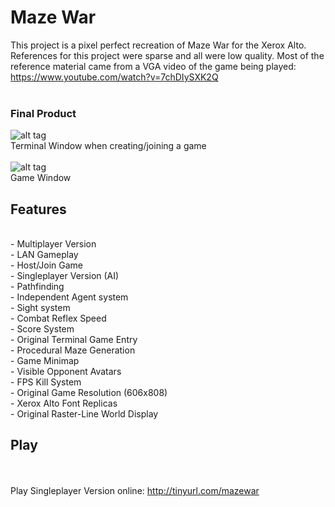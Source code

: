 # Maze War
This project is a pixel perfect recreation of Maze War for the Xerox Alto.<br />
References for this project were sparse and all were low quality. Most of the reference material came from a VGA video of the game being played: https://www.youtube.com/watch?v=7chDIySXK2Q <br /><br />

### Final Product
![alt tag](http://i.imgur.com/mKTm7OC.png)<br />
Terminal Window when creating/joining a game<br /><br />
![alt tag](http://i.imgur.com/KVoQW3c.png)<br />
Game Window

## Features
<br />
- Multiplayer Version <br />
  - LAN Gameplay <br />
  - Host/Join Game <br />
- Singleplayer Version (AI) <br />
  - Pathfinding <br />
  - Independent Agent system<br />
  - Sight system <br />
  - Combat Reflex Speed <br />
- Score System <br />
- Original Terminal Game Entry <br />
- Procedural Maze Generation <br />
- Game Minimap <br />
- Visible Opponent Avatars <br />
- FPS Kill System <br />
- Original Game Resolution (606x808) <br />
- Xerox Alto Font Replicas <br />
- Original Raster-Line World Display <br />

## Play
<br /><br />
Play Singleplayer Version online: http://tinyurl.com/mazewar
